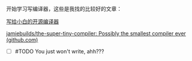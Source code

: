 开始学习写编译器，这些是我找的比较好的文章：

[写给小白的开源编译器](https://www.cnblogs.com/xueweihan/p/16283249.html)

[jamiebuilds/the-super-tiny-compiler: Possibly the smallest compiler ever (github.com)](https://github.com/jamiebuilds/the-super-tiny-compiler)

- [ ] #TODO You just won't write, ahh???